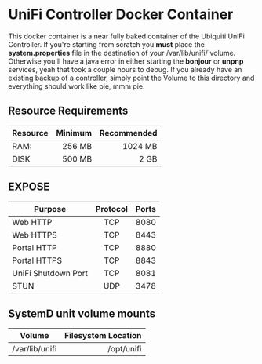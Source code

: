 UniFi Controller Docker Container
============================================
This docker container is a near fully baked container of the Ubiquiti UniFi Controller. If you're starting from scratch you **must** place the **system.properties** file in the destination of your /var/lib/unifi/`volume. Otherwise you'll have a java error in either starting the **bonjour** or **unpnp** services, yeah that took a couple hours to debug. If you already have an existing backup of a controller, simply point the Volume to this directory and everything should work like pie, mmm pie.

Resource Requirements 
----------
|Resource|Minimum|Recommended|
|---|---:|---:|
|RAM:|256 MB|1024 MB|
|DISK|500 MB|2 GB|

EXPOSE
----------
|Purpose|Protocol|Ports|
|---|:---:|---:|
|Web HTTP|TCP|8080|
|Web HTTPS|TCP|8443|
|Portal HTTP|TCP|8880|
|Portal HTTPS|TCP|8843|
|UniFi Shutdown Port|TCP|8081|
|STUN|UDP|3478|

SystemD unit volume mounts
----------
|Volume|Filesystem Location|
|---|---:|
|/var/lib/unifi|/opt/unifi|

